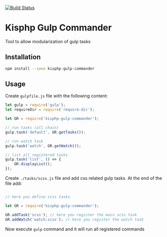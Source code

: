 
[![Build Status](https://travis-ci.org/kisphp/gulp-commander.svg?branch=master)](https://travis-ci.org/kisphp/gulp-commander)

# Kisphp Gulp Commander

Tool to allow modularization of gulp tasks

## Installation

```bash
npm install --save kisphp-gulp-commander
```

## Usage

Create `gulpfile.js` file with the following content:
```javascript
let gulp = require('gulp');
let requireDir = require('require-dir');

let GR = require('kisphp-gulp-commander');

// run tasks (all chain)
gulp.task('default', GR.getTasks());

// run watch task
gulp.task('watch', GR.getWatch());

// list all registered tasks
gulp.task('list', () => {
    GR.displayList();
});

```

Create `./tasks/scss.js` file and add css related gulp tasks. At the end of the file add:

```javascript

// here you define scss tasks

let GR = require('kisphp-gulp-commander');

GR.addTask('scss'); // here you register the main scss task
GR.addWatch('watch:scss'); // here you register the watch task
```

Now execute `gulp` command and it will run all registered commands
